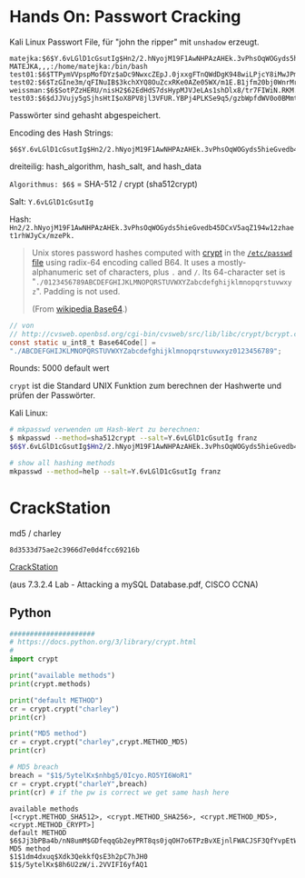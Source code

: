 

# Hands On: Passwort Cracking

Kali Linux Passwort File, für "john the ripper" mit `unshadow` erzeugt.

```
matejka:$6$Y.6vLGlD1cGsutIg$Hn2/2.hNyojM19F1AwNHPAzAHEk.3vPhsOqWOGyds5hieGvedb45DCxV5aqZ194w12zhaet1rhWJyCx/mzePk.:1000:1000:Franz MATEJKA,,,:/home/matejka:/bin/bash
test01:$6$TTPymVVpspMofDYz$aDc9NwxcZEpJ.0jxxgFTnQWdDgK948wiLPjcY8iMwJPmmpQzx6kIwe74mjLvvvMJ41I0B9B7vyx56vOR04mLU0:1001:1001:Test,,,:/home/test01:/bin/bash
test02:$6$TzGIne3m/qFINuIB$3kchXYQ8OuZcxRKe0AZe05WX/m1E.B1jfm20bj0WnrMr4m0AoyG7yEnbVPUbEzxcryfeTt11kayOJUidoy19C/:1002:1002:,,,:/home/test02:/bin/bash
weissman:$6$SotPZzHERU/nisH2$62EdHdS7dsHypMJVJeLAs1shDlx8/tr7FIWiN.RKM..wYMMXCV17.x5/KtEefcnEBLcvMsgwKA2hW32FewVqT0:1003:1003:Weissman,,,:/home/weissman:/bin/bash
test03:$6$dJJVujy5gSjhsHtI$oX8PV8jl3VFUR.YBPj4PLKSe9q5/gzbWpfdWV0o0BMmtAPovsBQmwbhjQcf8iihMVXIJQWNNCGv9tsW3zAs1N/:1004:1004:,,,:/home/test03:/bin/bash
```

Passwörter sind gehasht abgespeichert. 

Encoding des Hash Strings:

```
$6$Y.6vLGlD1cGsutIg$Hn2/2.hNyojM19F1AwNHPAzAHEk.3vPhsOqWOGyds5hieGvedb45DCxV5aqZ194w12zhaet1rhWJyCx/mzePk.
```

dreiteilig: hash_algorithm, hash_salt, and hash_data

`Algorithmus: $6$` = SHA-512 / crypt (sha512crypt)

Salt: `Y.6vLGlD1cGsutIg`

Hash: `Hn2/2.hNyojM19F1AwNHPAzAHEk.3vPhsOqWOGyds5hieGvedb45DCxV5aqZ194w12zhaet1rhWJyCx/mzePk.`

> Unix stores password hashes computed with [crypt](https://en.wikipedia.org/wiki/Crypt_(C)) in the [`/etc/passwd` file](https://en.wikipedia.org/wiki/Passwd#Password_file) using radix-64 encoding called B64. It uses a mostly-alphanumeric set of characters, plus `.` and `/`. Its 64-character set is "`./0123456789ABCDEFGHIJKLMNOPQRSTUVWXYZabcdefghijklmnopqrstuvwxyz`". Padding is not used. 
>
> (From [wikipedia Base64](https://en.wikipedia.org/wiki/Base64).)



```c
// von
// http://cvsweb.openbsd.org/cgi-bin/cvsweb/src/lib/libc/crypt/bcrypt.c?rev=1.27&content-type=text/x-cvsweb-markup
const static u_int8_t Base64Code[] =
"./ABCDEFGHIJKLMNOPQRSTUVWXYZabcdefghijklmnopqrstuvwxyz0123456789";

```



Rounds: 5000 default wert

`crypt` ist die Standard UNIX Funktion zum berechnen der Hashwerte und prüfen der Passwörter.

Kali Linux:

```bash
# mkpasswd verwenden um Hash-Wert zu berechnen:
$ mkpasswd --method=sha512crypt --salt=Y.6vLGlD1cGsutIg franz
$6$Y.6vLGlD1cGsutIg$Hn2/2.hNyojM19F1AwNHPAzAHEk.3vPhsOqWOGyds5hieGvedb45DCxV5aqZ194w12zhaet1rhWJyCx/mzePk.

# show all hashing methods
mkpasswd --method=help --salt=Y.6vLGlD1cGsutIg franz
```





# CrackStation

md5 / charley

`8d3533d75ae2c3966d7e0d4fcc69216b`

[CrackStation](https://crackstation.net)

(aus 7.3.2.4 Lab - Attacking a mySQL Database.pdf, CISCO CCNA)



## Python

```python
#####################
# https://docs.python.org/3/library/crypt.html
#
import crypt

print("available methods")
print(crypt.methods)

print("default METHOD")
cr = crypt.crypt("charley")
print(cr)

print("MD5 method")
cr = crypt.crypt("charley",crypt.METHOD_MD5)
print(cr)

# MD5 breach
breach = "$1$/5ytelKx$nhbg5/0Icyo.RO5YI6WoR1"
cr = crypt.crypt("charleY",breach)
print(cr) # if the pw is correct we get same hash here
```

```
available methods
[<crypt.METHOD_SHA512>, <crypt.METHOD_SHA256>, <crypt.METHOD_MD5>, <crypt.METHOD_CRYPT>]
default METHOD
$6$Jj3bPBa4b/nN8umM$GDfeqqGb2eyPRT8qs0jqOH7o6TPzBvXEjnlFWACJSF3QfYvpEtWNz6O6f8KuSfov3WioPO/pJABLC0e5lyFJ/1
MD5 method
$1$1dm4dxuq$Xdk3QekkfQsE3h2pC7hJH0
$1$/5ytelKx$8h6U2zW/i.2VVIFI6yfAQ1
```

